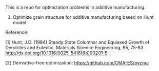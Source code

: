 This is a repo for optimization problems in additive manufacturing.

1. Optimize grain structure for additive manufacturing based on Hunt model



Reference:

[1] Hunt, J.D. (1984) Steady State Columnar and Equiaxed Growth of Dendrites and Eutectic. Materials Science Engineering, 65, 75-83.
http://dx.doi.org/10.1016/0025-5416(84)90201-5

[2] Derivative-free optimization: https://github.com/CMA-ES/pycma
